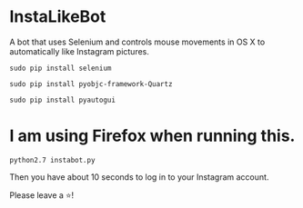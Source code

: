 # InstaLikeBot
A bot that uses Selenium and controls mouse movements in OS X to automatically like Instagram pictures.

`sudo pip install selenium`

`sudo pip install pyobjc-framework-Quartz`

`sudo pip install pyautogui`

# I am using Firefox when running this.

`python2.7 instabot.py`

Then you have about 10 seconds to log in to your Instagram account.

Please leave a ⭐️!

